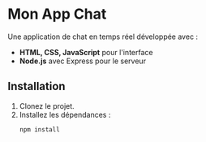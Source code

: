 # Mon App Chat

Une application de chat en temps réel développée avec :
- **HTML, CSS, JavaScript** pour l'interface
- **Node.js** avec Express pour le serveur

## Installation
1. Clonez le projet.
2. Installez les dépendances :
   ```bash
   npm install
